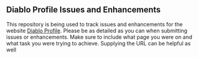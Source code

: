 ## Diablo Profile Issues and Enhancements
This repository is being used to track issues and enhancements for the website [Diablo Profile](https://www.diabloprofile.com/).  Please be as detailed as you can when submitting issues or enhancements.  Make sure to include what page you were on and what task you were trying to achieve.  Supplying the URL can be helpful as well
